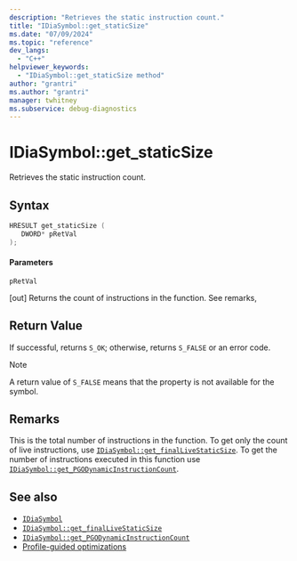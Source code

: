 ```yaml
---
description: "Retrieves the static instruction count."
title: "IDiaSymbol::get_staticSize"
ms.date: "07/09/2024"
ms.topic: "reference"
dev_langs:
  - "C++"
helpviewer_keywords:
  - "IDiaSymbol::get_staticSize method"
author: "grantri"
ms.author: "grantri"
manager: twhitney
ms.subservice: debug-diagnostics
---
```

# IDiaSymbol::get_staticSize

Retrieves the static instruction count.

## Syntax

```C++
HRESULT get_staticSize ( 
   DWORD* pRetVal
);
```

#### Parameters

 `pRetVal`

[out] Returns the count of instructions in the function. See remarks,

## Return Value

 If successful, returns `S_OK`; otherwise, returns `S_FALSE` or an error code.

> [!NOTE]
> A return value of `S_FALSE` means that the property is not available for the symbol.

## Remarks

This is the total number of instructions in the function. To get only the count of live instructions, use [`IDiaSymbol::get_finalLiveStaticSize`](../../debugger/debug-interface-access/idiasymbol-get-finallivestaticsize.md). To get the number of instructions executed in this function use [`IDiaSymbol::get_PGODynamicInstructionCount`](../../debugger/debug-interface-access/idiasymbol-get-pgodynamicinstructioncount.md). 

## See also

- [`IDiaSymbol`](../../debugger/debug-interface-access/idiasymbol.md)
- [`IDiaSymbol::get_finalLiveStaticSize`](../../debugger/debug-interface-access/idiasymbol-get-finallivestaticsize.md)
- [`IDiaSymbol::get_PGODynamicInstructionCount`](../../debugger/debug-interface-access/idiasymbol-get-pgodynamicinstructioncount.md)
- [Profile-guided optimizations](/cpp/build/profile-guided-optimizations)
